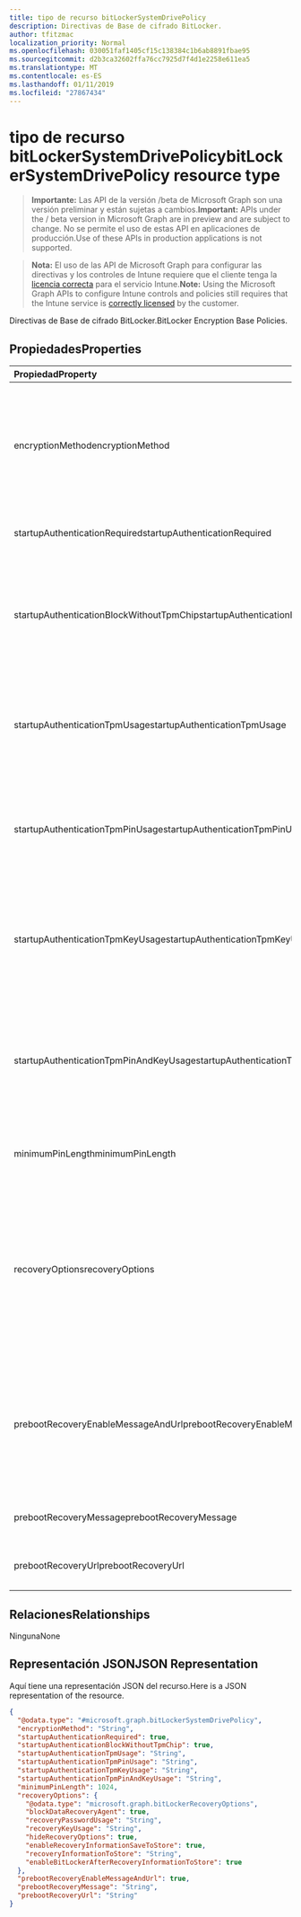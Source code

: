 ```yaml
---
title: tipo de recurso bitLockerSystemDrivePolicy
description: Directivas de Base de cifrado BitLocker.
author: tfitzmac
localization_priority: Normal
ms.openlocfilehash: 030051faf1405cf15c138384c1b6ab8891fbae95
ms.sourcegitcommit: d2b3ca32602ffa76cc7925d7f4d1e2258e611ea5
ms.translationtype: MT
ms.contentlocale: es-ES
ms.lasthandoff: 01/11/2019
ms.locfileid: "27867434"
---
```

# <a name="bitlockersystemdrivepolicy-resource-type"></a><span data-ttu-id="2ec7a-103">tipo de recurso bitLockerSystemDrivePolicy</span><span class="sxs-lookup"><span data-stu-id="2ec7a-103">bitLockerSystemDrivePolicy resource type</span></span>

> <span data-ttu-id="2ec7a-104">**Importante:** Las API de la versión /beta de Microsoft Graph son una versión preliminar y están sujetas a cambios.</span><span class="sxs-lookup"><span data-stu-id="2ec7a-104">**Important:** APIs under the / beta version in Microsoft Graph are in preview and are subject to change.</span></span> <span data-ttu-id="2ec7a-105">No se permite el uso de estas API en aplicaciones de producción.</span><span class="sxs-lookup"><span data-stu-id="2ec7a-105">Use of these APIs in production applications is not supported.</span></span>

> <span data-ttu-id="2ec7a-106">**Nota:** El uso de las API de Microsoft Graph para configurar las directivas y los controles de Intune requiere que el cliente tenga la [licencia correcta](https://go.microsoft.com/fwlink/?linkid=839381) para el servicio Intune.</span><span class="sxs-lookup"><span data-stu-id="2ec7a-106">**Note:** Using the Microsoft Graph APIs to configure Intune controls and policies still requires that the Intune service is [correctly licensed](https://go.microsoft.com/fwlink/?linkid=839381) by the customer.</span></span>

<span data-ttu-id="2ec7a-107">Directivas de Base de cifrado BitLocker.</span><span class="sxs-lookup"><span data-stu-id="2ec7a-107">BitLocker Encryption Base Policies.</span></span>
## <a name="properties"></a><span data-ttu-id="2ec7a-108">Propiedades</span><span class="sxs-lookup"><span data-stu-id="2ec7a-108">Properties</span></span>
|<span data-ttu-id="2ec7a-109">Propiedad</span><span class="sxs-lookup"><span data-stu-id="2ec7a-109">Property</span></span>|<span data-ttu-id="2ec7a-110">Tipo</span><span class="sxs-lookup"><span data-stu-id="2ec7a-110">Type</span></span>|<span data-ttu-id="2ec7a-111">Descripción</span><span class="sxs-lookup"><span data-stu-id="2ec7a-111">Description</span></span>|
|:---|:---|:---|
|<span data-ttu-id="2ec7a-112">encryptionMethod</span><span class="sxs-lookup"><span data-stu-id="2ec7a-112">encryptionMethod</span></span>|[<span data-ttu-id="2ec7a-113">bitLockerEncryptionMethod</span><span class="sxs-lookup"><span data-stu-id="2ec7a-113">bitLockerEncryptionMethod</span></span>](../resources/intune-deviceconfig-bitlockerencryptionmethod.md)|<span data-ttu-id="2ec7a-114">Seleccione el método de cifrado para unidades de sistema operativo.</span><span class="sxs-lookup"><span data-stu-id="2ec7a-114">Select the encryption method for operating system drives.</span></span> <span data-ttu-id="2ec7a-115">Los valores posibles son: `aesCbc128`, `aesCbc256`, `xtsAes128` y `xtsAes256`.</span><span class="sxs-lookup"><span data-stu-id="2ec7a-115">Possible values are: `aesCbc128`, `aesCbc256`, `xtsAes128`, `xtsAes256`.</span></span>|
|<span data-ttu-id="2ec7a-116">startupAuthenticationRequired</span><span class="sxs-lookup"><span data-stu-id="2ec7a-116">startupAuthenticationRequired</span></span>|<span data-ttu-id="2ec7a-117">Booleano</span><span class="sxs-lookup"><span data-stu-id="2ec7a-117">Boolean</span></span>|<span data-ttu-id="2ec7a-118">Requerir autenticación adicional al inicio.</span><span class="sxs-lookup"><span data-stu-id="2ec7a-118">Require additional authentication at startup.</span></span>|
|<span data-ttu-id="2ec7a-119">startupAuthenticationBlockWithoutTpmChip</span><span class="sxs-lookup"><span data-stu-id="2ec7a-119">startupAuthenticationBlockWithoutTpmChip</span></span>|<span data-ttu-id="2ec7a-120">Booleano</span><span class="sxs-lookup"><span data-stu-id="2ec7a-120">Boolean</span></span>|<span data-ttu-id="2ec7a-121">Indica si se debe permitir BitLocker sin un TPM compatible (se requiere una contraseña o una clave de inicio en una unidad flash USB).</span><span class="sxs-lookup"><span data-stu-id="2ec7a-121">Indicates whether to allow BitLocker without a compatible TPM (requires a password or a startup key on a USB flash drive).</span></span>|
|<span data-ttu-id="2ec7a-122">startupAuthenticationTpmUsage</span><span class="sxs-lookup"><span data-stu-id="2ec7a-122">startupAuthenticationTpmUsage</span></span>|[<span data-ttu-id="2ec7a-123">configurationUsage</span><span class="sxs-lookup"><span data-stu-id="2ec7a-123">configurationUsage</span></span>](../resources/intune-deviceconfig-configurationusage.md)|<span data-ttu-id="2ec7a-124">Indica si el inicio TPM es permitido o necesario o desactivarse.</span><span class="sxs-lookup"><span data-stu-id="2ec7a-124">Indicates if TPM startup is allowed/required/disallowed.</span></span> <span data-ttu-id="2ec7a-125">Los valores posibles son: `blocked`, `required` y `allowed`.</span><span class="sxs-lookup"><span data-stu-id="2ec7a-125">Possible values are: `blocked`, `required`, `allowed`.</span></span>|
|<span data-ttu-id="2ec7a-126">startupAuthenticationTpmPinUsage</span><span class="sxs-lookup"><span data-stu-id="2ec7a-126">startupAuthenticationTpmPinUsage</span></span>|[<span data-ttu-id="2ec7a-127">configurationUsage</span><span class="sxs-lookup"><span data-stu-id="2ec7a-127">configurationUsage</span></span>](../resources/intune-deviceconfig-configurationusage.md)|<span data-ttu-id="2ec7a-128">Indica si el pin de inicio TPM es permitido o necesario o desactivarse.</span><span class="sxs-lookup"><span data-stu-id="2ec7a-128">Indicates if TPM startup pin is allowed/required/disallowed.</span></span> <span data-ttu-id="2ec7a-129">Los valores posibles son: `blocked`, `required` y `allowed`.</span><span class="sxs-lookup"><span data-stu-id="2ec7a-129">Possible values are: `blocked`, `required`, `allowed`.</span></span>|
|<span data-ttu-id="2ec7a-130">startupAuthenticationTpmKeyUsage</span><span class="sxs-lookup"><span data-stu-id="2ec7a-130">startupAuthenticationTpmKeyUsage</span></span>|[<span data-ttu-id="2ec7a-131">configurationUsage</span><span class="sxs-lookup"><span data-stu-id="2ec7a-131">configurationUsage</span></span>](../resources/intune-deviceconfig-configurationusage.md)|<span data-ttu-id="2ec7a-132">Indica si la clave de inicio TPM es permitido o necesario o desactivarse.</span><span class="sxs-lookup"><span data-stu-id="2ec7a-132">Indicates if TPM startup key is allowed/required/disallowed.</span></span> <span data-ttu-id="2ec7a-133">Los valores posibles son: `blocked`, `required` y `allowed`.</span><span class="sxs-lookup"><span data-stu-id="2ec7a-133">Possible values are: `blocked`, `required`, `allowed`.</span></span>|
|<span data-ttu-id="2ec7a-134">startupAuthenticationTpmPinAndKeyUsage</span><span class="sxs-lookup"><span data-stu-id="2ec7a-134">startupAuthenticationTpmPinAndKeyUsage</span></span>|[<span data-ttu-id="2ec7a-135">configurationUsage</span><span class="sxs-lookup"><span data-stu-id="2ec7a-135">configurationUsage</span></span>](../resources/intune-deviceconfig-configurationusage.md)|<span data-ttu-id="2ec7a-136">Indica si el inicio TPM fijar claves y son permitidos o necesario o desactivarse.</span><span class="sxs-lookup"><span data-stu-id="2ec7a-136">Indicates if TPM startup pin key and key are allowed/required/disallowed.</span></span> <span data-ttu-id="2ec7a-137">Los valores posibles son: `blocked`, `required` y `allowed`.</span><span class="sxs-lookup"><span data-stu-id="2ec7a-137">Possible values are: `blocked`, `required`, `allowed`.</span></span>|
|<span data-ttu-id="2ec7a-138">minimumPinLength</span><span class="sxs-lookup"><span data-stu-id="2ec7a-138">minimumPinLength</span></span>|<span data-ttu-id="2ec7a-139">Int32</span><span class="sxs-lookup"><span data-stu-id="2ec7a-139">Int32</span></span>|<span data-ttu-id="2ec7a-140">Indica la longitud mínima de pin de inicio.</span><span class="sxs-lookup"><span data-stu-id="2ec7a-140">Indicates the minimum length of startup pin.</span></span> <span data-ttu-id="2ec7a-141">Valores válidos de 4 a 20</span><span class="sxs-lookup"><span data-stu-id="2ec7a-141">Valid values 4 to 20</span></span>|
|<span data-ttu-id="2ec7a-142">recoveryOptions</span><span class="sxs-lookup"><span data-stu-id="2ec7a-142">recoveryOptions</span></span>|[<span data-ttu-id="2ec7a-143">bitLockerRecoveryOptions</span><span class="sxs-lookup"><span data-stu-id="2ec7a-143">bitLockerRecoveryOptions</span></span>](../resources/intune-deviceconfig-bitlockerrecoveryoptions.md)|<span data-ttu-id="2ec7a-144">Permite recuperar unidades de sistema operativo de BitLocker cifrada en ausencia de la información de clave de inicio requerido.</span><span class="sxs-lookup"><span data-stu-id="2ec7a-144">Allows to recover BitLocker encrypted operating system drives in the absence of the required startup key information.</span></span> <span data-ttu-id="2ec7a-145">Esta configuración de directiva se aplica al activar BitLocker.</span><span class="sxs-lookup"><span data-stu-id="2ec7a-145">This policy setting is applied when you turn on BitLocker.</span></span>|
|<span data-ttu-id="2ec7a-146">prebootRecoveryEnableMessageAndUrl</span><span class="sxs-lookup"><span data-stu-id="2ec7a-146">prebootRecoveryEnableMessageAndUrl</span></span>|<span data-ttu-id="2ec7a-147">Booleano</span><span class="sxs-lookup"><span data-stu-id="2ec7a-147">Boolean</span></span>|<span data-ttu-id="2ec7a-148">Habilitar el mensaje de arranque previo a la recuperación y la dirección Url.</span><span class="sxs-lookup"><span data-stu-id="2ec7a-148">Enable pre-boot recovery message and Url.</span></span> <span data-ttu-id="2ec7a-149">Si requireStartupAuthentication es false, no afecta este valor.</span><span class="sxs-lookup"><span data-stu-id="2ec7a-149">If requireStartupAuthentication is false, this value does not affect.</span></span>|
|<span data-ttu-id="2ec7a-150">prebootRecoveryMessage</span><span class="sxs-lookup"><span data-stu-id="2ec7a-150">prebootRecoveryMessage</span></span>|<span data-ttu-id="2ec7a-151">Cadena</span><span class="sxs-lookup"><span data-stu-id="2ec7a-151">String</span></span>|<span data-ttu-id="2ec7a-152">Define un mensaje de recuperación personalizada.</span><span class="sxs-lookup"><span data-stu-id="2ec7a-152">Defines a custom recovery message.</span></span>|
|<span data-ttu-id="2ec7a-153">prebootRecoveryUrl</span><span class="sxs-lookup"><span data-stu-id="2ec7a-153">prebootRecoveryUrl</span></span>|<span data-ttu-id="2ec7a-154">Cadena</span><span class="sxs-lookup"><span data-stu-id="2ec7a-154">String</span></span>|<span data-ttu-id="2ec7a-155">Define una dirección URL de recuperación personalizada.</span><span class="sxs-lookup"><span data-stu-id="2ec7a-155">Defines a custom recovery URL.</span></span>|

## <a name="relationships"></a><span data-ttu-id="2ec7a-156">Relaciones</span><span class="sxs-lookup"><span data-stu-id="2ec7a-156">Relationships</span></span>
<span data-ttu-id="2ec7a-157">Ninguna</span><span class="sxs-lookup"><span data-stu-id="2ec7a-157">None</span></span>
## <a name="json-representation"></a><span data-ttu-id="2ec7a-158">Representación JSON</span><span class="sxs-lookup"><span data-stu-id="2ec7a-158">JSON Representation</span></span>
<span data-ttu-id="2ec7a-159">Aquí tiene una representación JSON del recurso.</span><span class="sxs-lookup"><span data-stu-id="2ec7a-159">Here is a JSON representation of the resource.</span></span>
<!-- {
  "blockType": "resource",
  "@odata.type": "microsoft.graph.bitLockerSystemDrivePolicy"
}
-->
``` json
{
  "@odata.type": "#microsoft.graph.bitLockerSystemDrivePolicy",
  "encryptionMethod": "String",
  "startupAuthenticationRequired": true,
  "startupAuthenticationBlockWithoutTpmChip": true,
  "startupAuthenticationTpmUsage": "String",
  "startupAuthenticationTpmPinUsage": "String",
  "startupAuthenticationTpmKeyUsage": "String",
  "startupAuthenticationTpmPinAndKeyUsage": "String",
  "minimumPinLength": 1024,
  "recoveryOptions": {
    "@odata.type": "microsoft.graph.bitLockerRecoveryOptions",
    "blockDataRecoveryAgent": true,
    "recoveryPasswordUsage": "String",
    "recoveryKeyUsage": "String",
    "hideRecoveryOptions": true,
    "enableRecoveryInformationSaveToStore": true,
    "recoveryInformationToStore": "String",
    "enableBitLockerAfterRecoveryInformationToStore": true
  },
  "prebootRecoveryEnableMessageAndUrl": true,
  "prebootRecoveryMessage": "String",
  "prebootRecoveryUrl": "String"
}
```





